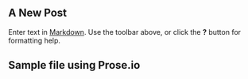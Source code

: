 ## A New Post

Enter text in [Markdown](http://daringfireball.net/projects/markdown/). Use the toolbar above, or click the **?** button for formatting help.
## Sample file using Prose.io

